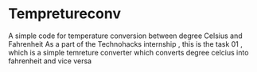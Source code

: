 # Tempretureconv
A simple code for temperature conversion between degree Celsius and Fahrenheit
As a part of the Technohacks internship , this is the task 01 , which is a simple temreture converter which converts degree celcius into fahrenheit and vice versa
